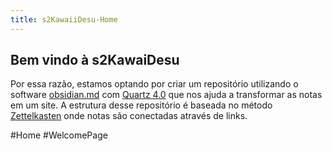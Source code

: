 ```yaml
---
title: s2KawaiiDesu-Home
---
```

## Bem vindo à s2KawaiDesu



Por essa razão, estamos optando por criar um repositório utilizando o software [obsidian.md](https://obsidian.md) com  [Quartz 4.0](https://quartz.jzhao.xyz) que nos ajuda a transformar as notas em um site. A estrutura desse repositório é baseada no método [Zettelkasten](https://zettelkasten.de) onde notas são conectadas através de links.

#Home #WelcomePage
